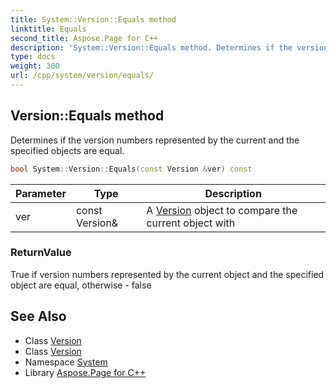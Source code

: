 ```yaml
---
title: System::Version::Equals method
linktitle: Equals
second_title: Aspose.Page for C++
description: 'System::Version::Equals method. Determines if the version numbers represented by the current and the specified objects are equal in C++.'
type: docs
weight: 300
url: /cpp/system/version/equals/
---
```

## Version::Equals method


Determines if the version numbers represented by the current and the specified objects are equal.

```cpp
bool System::Version::Equals(const Version &ver) const
```


| Parameter | Type | Description |
| --- | --- | --- |
| ver | const Version\& | A [Version](../) object to compare the current object with |

### ReturnValue

True if version numbers represented by the current object and the specified object are equal, otherwise - false

## See Also

* Class [Version](../)
* Class [Version](../)
* Namespace [System](../../)
* Library [Aspose.Page for C++](../../../)
